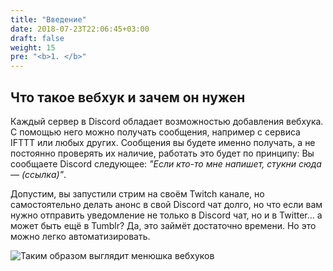 ```yaml
---
title: "Введение"
date: 2018-07-23T22:06:45+03:00
draft: false
weight: 15
pre: "<b>1. </b>"
---
```

## Что такое вебхук и зачем он нужен

Каждый сервер в Discord обладает возможностью добавления вебхука. С помощью него можно получать сообщения, например с сервиса IFTTT или любых других. Сообщения вы будете именно получать, а не постоянно проверять их наличие, работать это будет по принципу: Вы сообщаете Discord следующее: _"Если кто-то мне напишет, стукни сюда — \(ссылка\)"_.

Допустим, вы запустили стрим на своём Twitch канале, но самостоятельно делать анонс в свой Discord чат долго, но что если вам нужно отправить уведомление не только в Discord чат, но и в Twitter... а может быть ещё в Tumblr? Да, это займёт достаточно времени. Но это можно легко автоматизировать.

![Таким образом выглядит менюшка вебхуков](/discord-webhooks/static/images/discord-webhooks_menu.png?classes=shadow)
